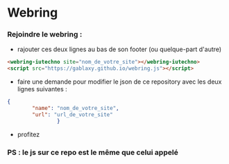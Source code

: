 # Webring

### Rejoindre le webring :
 - rajouter ces deux lignes au bas de son footer (ou quelque-part d'autre)
```html
<webring-iutechno site="nom_de_votre_site"></webring-iutechno>
<script src="https://gablaxy.github.io/webring.js"></script>
```
- faire une demande pour modifier le json de ce repository avec les deux lignes suivantes :
```json
{
        "name": "nom_de_votre_site",
        "url": "url_de_votre_site"
				}
```
- profitez




### PS : le js sur ce repo est le même que celui appelé
